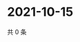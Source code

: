 # 2021-10-15

共 0 条

<!-- BEGIN WEIBO -->
<!-- 最后更新时间 Fri Oct 15 2021 22:07:54 GMT+0800 (China Standard Time) -->

<!-- END WEIBO -->
